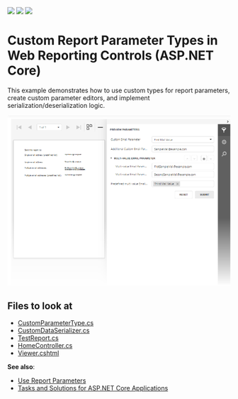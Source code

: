 <!-- default badges list -->
![](https://img.shields.io/endpoint?url=https://codecentral.devexpress.com/api/v1/VersionRange/374575424/21.1.3%2B)
[![](https://img.shields.io/badge/Open_in_DevExpress_Support_Center-FF7200?style=flat-square&logo=DevExpress&logoColor=white)](https://supportcenter.devexpress.com/ticket/details/T1020323)
[![](https://img.shields.io/badge/📖_How_to_use_DevExpress_Examples-e9f6fc?style=flat-square)](https://docs.devexpress.com/GeneralInformation/403183)
<!-- default badges end -->
# Custom Report Parameter Types in Web Reporting Controls (ASP.NET Core)

This example demonstrates how to use custom types for report parameters, create custom parameter editors, and implement serialization/deserialization logic. 

![](Images/Custom-Parameter-Types-and-Editors.png)

<!-- default file list -->
## Files to look at

- [CustomParameterType.cs](CS/CustomParameterEditorAspNetCoreExample/Services/CustomParameterType.cs)
- [CustomDataSerializer.cs](CS/CustomParameterEditorAspNetCoreExample/Services/CustomDataSerializer.cs)
- [TestReport.cs](CS/CustomParameterEditorAspNetCoreExample/PredefinedReports/TestReport.cs)
- [HomeController.cs](CS/CustomParameterEditorAspNetCoreExample/Controllers/HomeController.cs)
- [Viewer.cshtml](CS/CustomParameterEditorAspNetCoreExample/Views/Home/Viewer.cshtml)
<!-- default file list end -->

**See also**:

- <a href="https://docs.devexpress.com/XtraReports/4812/detailed-guide-to-devexpress-reporting/shape-report-data/use-report-parameters">Use Report Parameters</a>
- <a href="https://docs.devexpress.com/XtraReports/402406/web-reporting/asp-net-core-reporting/tasks-and-solutions-for-asp-net-core-applications">Tasks and Solutions for ASP.NET Core Applications</a>

